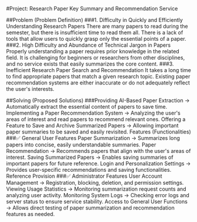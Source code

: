 #Project: Research Paper Key Summary and Recommendation Service

##Problem (Problem Definition)
###1. Difficulty in Quickly and Efficiently Understanding Research Papers
There are many papers to read during the semester, but there is insufficient time to read them all.
There is a lack of tools that allow users to quickly grasp only the essential points of a paper.
###2. High Difficulty and Abundance of Technical Jargon in Papers
Properly understanding a paper requires prior knowledge in the related field.
It is challenging for beginners or researchers from other disciplines, and no service exists that easily summarizes the core content.
###3. Inefficient Research Paper Search and Recommendation
It takes a long time to find appropriate papers that match a given research topic.
Existing paper recommendation systems are either inaccurate or do not adequately reflect the user's interests.

##Solving (Proposed Solutions)
###Providing AI-Based Paper Extraction → Automatically extract the essential content of papers to save time.
Implementing a Paper Recommendation System → Analyzing the user's areas of interest and read papers to recommend relevant ones.
Offering a Feature to Save and Archive Summarized Papers → Allowing important paper summaries to be saved and easily revisited.
Features (Functionalities)
###✅ General User Features
Paper Summarization → Summarizes long papers into concise, easily understandable summaries.
Paper Recommendation → Recommends papers that align with the user's areas of interest.
Saving Summarized Papers → Enables saving summaries of important papers for future reference.
Login and Personalization Settings → Provides user-specific recommendations and saving functionalities.
Reference Provision
###✅ Administrator Features
User Account Management → Registration, blocking, deletion, and permission settings.
Viewing Usage Statistics → Monitoring summarization request counts and analyzing user activity.
Monitoring System Logs → Checking error logs and server status to ensure service stability.
Access to General User Functions → Allows direct testing of paper summarization and recommendation features as needed.






